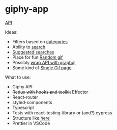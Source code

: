 # giphy-app

[API](https://developers.giphy.com/docs/api/endpoint#search-suggestions)

Ideas:
- Filters based on [categories](https://developers.giphy.com/docs/api/endpoint#categories) 
- Ability to [search](https://developers.giphy.com/docs/api/endpoint#search)
- [Suggested searches](https://developers.giphy.com/docs/api/endpoint#search-suggestions)
- Place for fun [Random gif](https://developers.giphy.com/docs/api/endpoint#random)
- Possibly [wrap API with graphql](https://graphql.org/blog/rest-api-graphql-wrapper/)
- Some kind of [Single Gif page](https://developers.giphy.com/docs/api/endpoint#get-gif-by-id)

What to use:

- Giphy API
- ~~Redux with hooks and toolkit~~ Effector
- React-router
- styled-components
- Typescript
- Tests with react-testing-library or (and?) cypress
- Structure like [here](https://feature-sliced.design/)
- Prettier in VSCode
